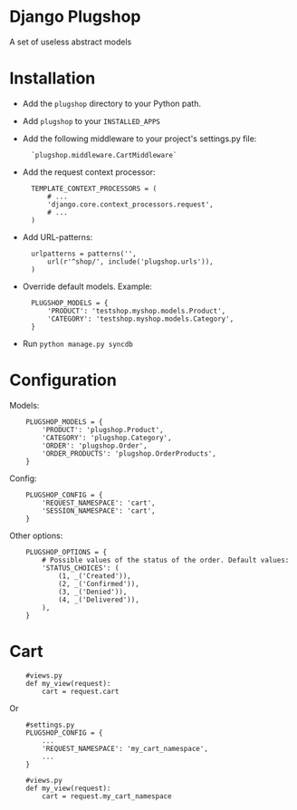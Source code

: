 Django Plugshop
===============

A set of useless abstract models

Installation
============

* Add the `plugshop` directory to your Python path.

* Add `plugshop` to your `INSTALLED_APPS`

* Add the following middleware to your project's settings.py file:

        `plugshop.middleware.CartMiddleware`

* Add the request context processor:

        TEMPLATE_CONTEXT_PROCESSORS = (
            # ...
            'django.core.context_processors.request',
            # ...
        )
        
* Add URL-patterns:

        urlpatterns = patterns('',  
            url(r'^shop/', include('plugshop.urls')),  
        )

* Override default models. Example:
        
        PLUGSHOP_MODELS = {
            'PRODUCT': 'testshop.myshop.models.Product',
            'CATEGORY': 'testshop.myshop.models.Category',
        }
    
* Run `python manage.py syncdb`


Configuration
=============

Models:

        PLUGSHOP_MODELS = {
            'PRODUCT': 'plugshop.Product',
            'CATEGORY': 'plugshop.Category',
            'ORDER': 'plugshop.Order',
            'ORDER_PRODUCTS': 'plugshop.OrderProducts',
        }

Config:
    
    
        PLUGSHOP_CONFIG = {
            'REQUEST_NAMESPACE': 'cart',
            'SESSION_NAMESPACE': 'cart',
        }

Other options:

        PLUGSHOP_OPTIONS = {
            # Possible values of the status of the order. Default values:
            'STATUS_CHOICES': (
                (1, _('Created')),
                (2, _('Confirmed')),
                (3, _('Denied')),
                (4, _('Delivered')),
            ),
        }
    
Cart
====

        #views.py
        def my_view(request):
            cart = request.cart
    
Or
    
        #settings.py
        PLUGSHOP_CONFIG = {
            ...
            'REQUEST_NAMESPACE': 'my_cart_namespace',
            ...
        }
        
        #views.py
        def my_view(request):
            cart = request.my_cart_namespace
